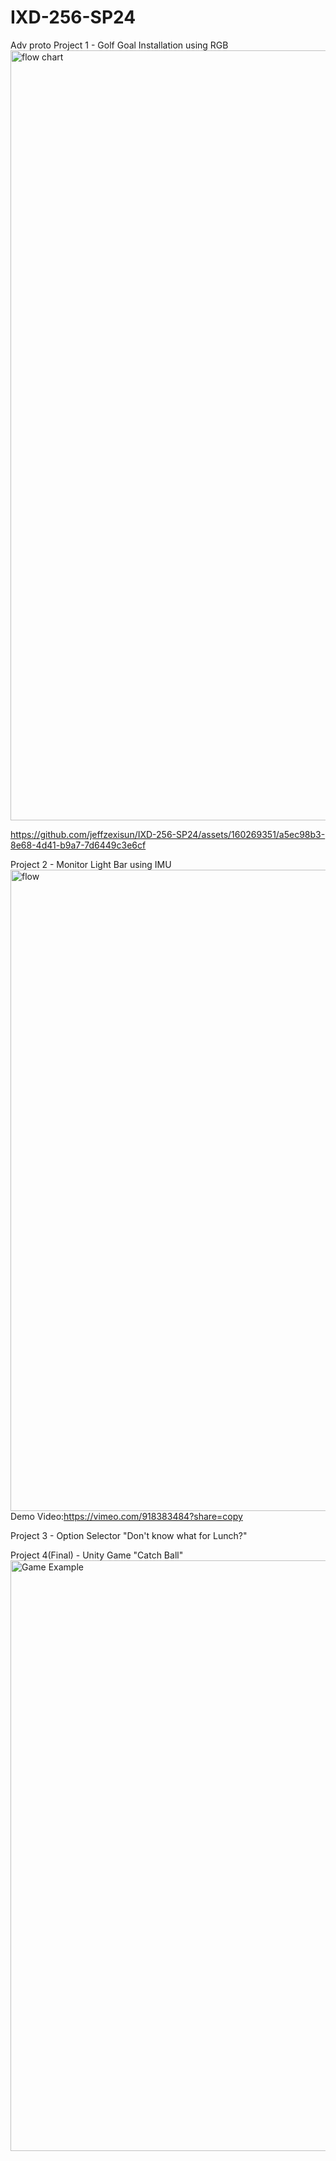 

# IXD-256-SP24
Adv proto
Project 1 - Golf Goal Installation using RGB
<img width="1232" alt="flow chart" src="https://github.com/jeffzexisun/IXD-256-SP24/assets/160269351/0900ecb7-d014-4ba8-847e-5994ff3b8269">

https://github.com/jeffzexisun/IXD-256-SP24/assets/160269351/a5ec98b3-8e68-4d41-b9a7-7d6449c3e6cf

Project 2 - Monitor Light Bar using IMU
<img width="1026" alt="flow" src="https://github.com/jeffzexisun/IXD-256-SP24/assets/160269351/b82bbfd4-b785-4112-9764-d1716b9968a6">
Demo Video:https://vimeo.com/918383484?share=copy


Project 3 - Option Selector "Don't know what for Lunch?"

Project 4(Final) - Unity Game "Catch Ball"
<img width="945" alt="Game Example" src="https://github.com/jeffzexisun/IXD-256-SP24/assets/160269351/2525cbc7-d73e-4e74-b004-6dc90a1962d1">
